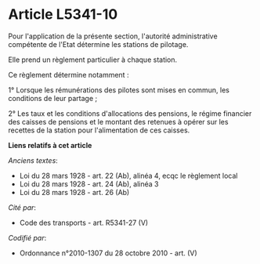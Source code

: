 # Article L5341-10

Pour l'application de la présente section, l'autorité administrative compétente de l'Etat détermine les stations de pilotage.

Elle prend un règlement particulier à chaque station.

Ce règlement détermine notamment :

1° Lorsque les rémunérations des pilotes sont mises en commun, les conditions de leur partage ;

2° Les taux et les conditions d'allocations des pensions, le régime financier des caisses de pensions et le montant des
retenues à opérer sur les recettes de la station pour l'alimentation de ces caisses.

**Liens relatifs à cet article**

_Anciens textes_:

  - Loi du 28 mars 1928 - art. 22 (Ab), alinéa 4, ecqc le règlement local
  - Loi du 28 mars 1928 - art. 24 (Ab), alinéa 3
  - Loi du 28 mars 1928 - art. 26 (Ab)

_Cité par_:

  - Code des transports - art. R5341-27 (V)

_Codifié par_:

  - Ordonnance n°2010-1307 du 28 octobre 2010 - art. (V)
